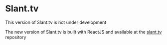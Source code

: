 # Slant.tv

This version of Slant.tv is not under development

The new version of Slant.tv is built with ReactJS and available at the [slant.tv](https://github.com/Aotik/slant.tv) repository
